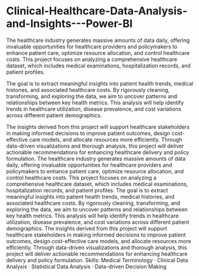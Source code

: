 # Clinical-Healthcare-Data-Analysis-and-Insights---Power-BI
The healthcare industry generates massive amounts of data daily, offering invaluable opportunities for healthcare providers and policymakers to enhance patient care, optimize resource allocation, and control healthcare costs. This project focuses on analyzing a comprehensive healthcare dataset, which includes medical examinations, hospitalization records, and patient profiles.

The goal is to extract meaningful insights into patient health trends, medical histories, and associated healthcare costs. By rigorously cleaning, transforming, and exploring the data, we aim to uncover patterns and relationships between key health metrics. This analysis will help identify trends in healthcare utilization, disease prevalence, and cost variations across different patient demographics.

The insights derived from this project will support healthcare stakeholders in making informed decisions to improve patient outcomes, design cost-effective care models, and allocate resources more efficiently. Through data-driven visualizations and thorough analysis, this project will deliver actionable recommendations for enhancing healthcare delivery and policy formulation.
The healthcare industry generates massive amounts of data daily, offering invaluable opportunities for healthcare providers and policymakers to enhance patient care, optimize resource allocation, and control healthcare costs. This project focuses on analyzing a comprehensive healthcare dataset, which includes medical examinations, hospitalization records, and patient profiles. The goal is to extract meaningful insights into patient health trends, medical histories, and associated healthcare costs. By rigorously cleaning, transforming, and exploring the data, we aim to uncover patterns and relationships between key health metrics. This analysis will help identify trends in healthcare utilization, disease prevalence, and cost variations across different patient demographics. The insights derived from this project will support healthcare stakeholders in making informed decisions to improve patient outcomes, design cost-effective care models, and allocate resources more efficiently. Through data-driven visualizations and thorough analysis, this project will deliver actionable recommendations for enhancing healthcare delivery and policy formulation.
Skills: Medical Terminology · Clinical Data Analysis · Statistical Data Analysis · Data-driven Decision Making
